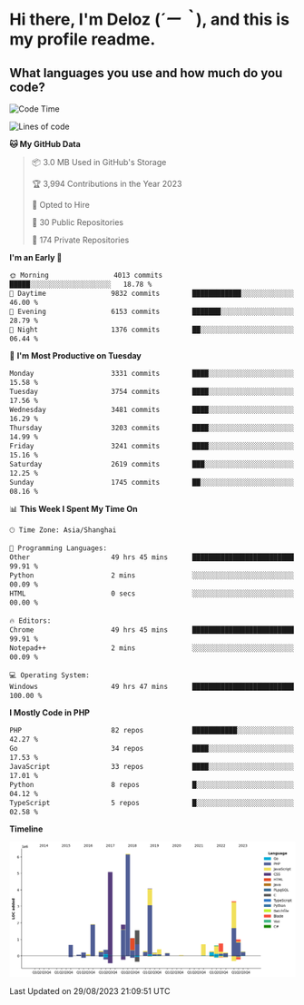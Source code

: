 # **Hi there, I'm Deloz (*´ー｀*), and this is my profile readme.**

## **What languages you use and how much do you code?**

<!--START_SECTION:waka-->
![Code Time](http://img.shields.io/badge/Code%20Time-2%2C254%20hrs%205%20mins-blue)

![Lines of code](https://img.shields.io/badge/From%20Hello%20World%20I%27ve%20Written-31.5%20million%20lines%20of%20code-blue)

**🐱 My GitHub Data** 

> 📦 3.0 MB Used in GitHub's Storage 
 > 
> 🏆 3,994 Contributions in the Year 2023
 > 
> 💼 Opted to Hire
 > 
> 📜 30 Public Repositories 
 > 
> 🔑 174 Private Repositories 
 > 
**I'm an Early 🐤** 

```text
🌞 Morning                4013 commits        █████░░░░░░░░░░░░░░░░░░░░   18.78 % 
🌆 Daytime                9832 commits        ████████████░░░░░░░░░░░░░   46.00 % 
🌃 Evening                6153 commits        ███████░░░░░░░░░░░░░░░░░░   28.79 % 
🌙 Night                  1376 commits        ██░░░░░░░░░░░░░░░░░░░░░░░   06.44 % 
```
📅 **I'm Most Productive on Tuesday** 

```text
Monday                   3331 commits        ████░░░░░░░░░░░░░░░░░░░░░   15.58 % 
Tuesday                  3754 commits        ████░░░░░░░░░░░░░░░░░░░░░   17.56 % 
Wednesday                3481 commits        ████░░░░░░░░░░░░░░░░░░░░░   16.29 % 
Thursday                 3203 commits        ████░░░░░░░░░░░░░░░░░░░░░   14.99 % 
Friday                   3241 commits        ████░░░░░░░░░░░░░░░░░░░░░   15.16 % 
Saturday                 2619 commits        ███░░░░░░░░░░░░░░░░░░░░░░   12.25 % 
Sunday                   1745 commits        ██░░░░░░░░░░░░░░░░░░░░░░░   08.16 % 
```


📊 **This Week I Spent My Time On** 

```text
🕑︎ Time Zone: Asia/Shanghai

💬 Programming Languages: 
Other                    49 hrs 45 mins      █████████████████████████   99.91 % 
Python                   2 mins              ░░░░░░░░░░░░░░░░░░░░░░░░░   00.09 % 
HTML                     0 secs              ░░░░░░░░░░░░░░░░░░░░░░░░░   00.00 % 

🔥 Editors: 
Chrome                   49 hrs 45 mins      █████████████████████████   99.91 % 
Notepad++                2 mins              ░░░░░░░░░░░░░░░░░░░░░░░░░   00.09 % 

💻 Operating System: 
Windows                  49 hrs 47 mins      █████████████████████████   100.00 % 
```

**I Mostly Code in PHP** 

```text
PHP                      82 repos            ███████████░░░░░░░░░░░░░░   42.27 % 
Go                       34 repos            ████░░░░░░░░░░░░░░░░░░░░░   17.53 % 
JavaScript               33 repos            ████░░░░░░░░░░░░░░░░░░░░░   17.01 % 
Python                   8 repos             █░░░░░░░░░░░░░░░░░░░░░░░░   04.12 % 
TypeScript               5 repos             █░░░░░░░░░░░░░░░░░░░░░░░░   02.58 % 
```



**Timeline**

![Lines of Code chart](https://raw.githubusercontent.com/deloz/deloz/main/assets/bar_graph.png)


 Last Updated on 29/08/2023 21:09:51 UTC
<!--END_SECTION:waka-->
